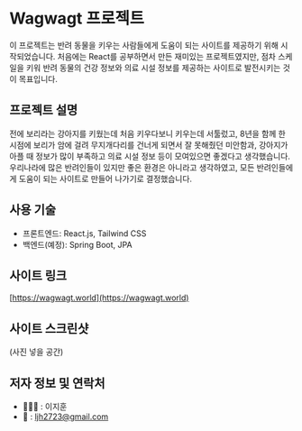 # Wagwagt 프로젝트

이 프로젝트는 반려 동물을 키우는 사람들에게 도움이 되는 사이트를 제공하기 위해 시작되었습니다. 처음에는 React를 공부하면서 만든 재미있는 프로젝트였지만, 점차 스케일을 키워 반려 동물의 건강 정보와 의료 시설 정보를 제공하는 사이트로 발전시키는 것이 목표입니다. 

## 프로젝트 설명

전에 보리라는 강아지를 키웠는데 처음 키우다보니 키우는데 서툴렀고, 8년을 함께 한 시점에 보리가 암에 걸려 무지개다리를 건너게 되면서 잘 못해줬던 미안함과, 강아지가 아플 때 정보가 많이 부족하고 의료 시설 정보 등이 모여있으면 좋겠다고 생각했습니다. 우리나라에 많은 반려인들이 있지만 좋은 환경은 아니라고 생각하였고, 모든 반려인들에게 도움이 되는 사이트로 만들어 나가기로 결정했습니다.

## 사용 기술

* 프론트엔드: React.js, Tailwind CSS
* 백엔드(예정): Spring Boot, JPA

## 사이트 링크

[https://wagwagt.world](https://wagwagt.world)

## 사이트 스크린샷

(사진 넣을 공간)

## 저자 정보 및 연락처

* 🧑🏻‍💻 : 이지훈
* 💌 : ljh2723@gmail.com
